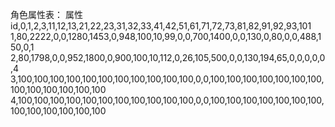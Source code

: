 角色属性表：
属性id,0,1,2,3,11,12,13,21,22,23,31,32,33,41,42,51,61,71,72,73,81,82,91,92,93,101
1,80,2222,0,0,1280,1453,0,948,100,10,99,0,0,700,1400,0,0,130,0,80,0,0,488,150,0,1
2,80,1798,0,0,952,1800,0,900,100,10,112,0,26,105,500,0,0,130,194,65,0,0,0,0,0,4
3,100,100,100,100,100,100,100,100,100,100,100,0,0,100,100,100,100,100,100,100,100,100,100,100,100,100
4,100,100,100,100,100,100,100,100,100,100,100,0,0,100,100,100,100,100,100,100,100,100,100,100,100,100
